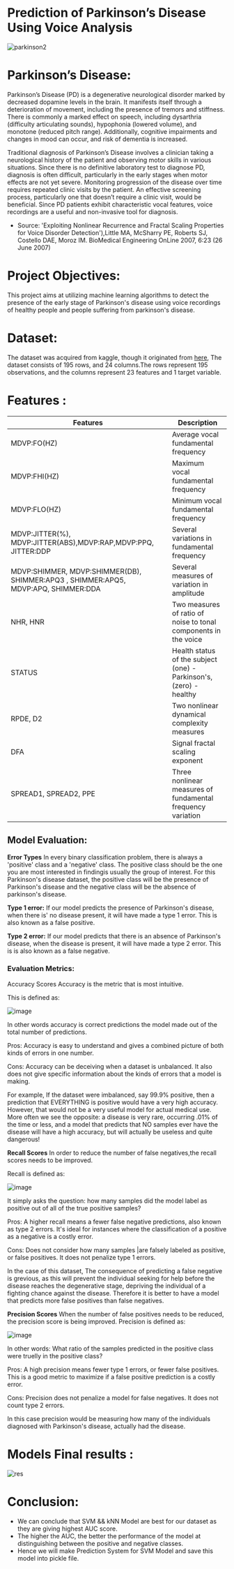 # Prediction of Parkinson’s Disease Using Voice Analysis

![parkinson2](https://user-images.githubusercontent.com/63733989/170835549-b2456085-24b4-4f2a-848d-9fb24cde2301.jpg)

# Parkinson’s Disease:
Parkinson’s Disease (PD) is a degenerative neurological disorder marked by decreased dopamine levels in the brain. It manifests itself through a deterioration of movement, including the presence of tremors and stiffness. There is commonly a marked effect on speech, including dysarthria (difficulty articulating sounds), hypophonia (lowered volume), and monotone (reduced pitch range). Additionally, cognitive impairments and changes in mood can occur, and risk of dementia is increased.

Traditional diagnosis of Parkinson’s Disease involves a clinician taking a neurological history of the patient and observing motor skills in various situations. Since there is no definitive laboratory test to diagnose PD, diagnosis is often difficult, particularly in the early stages when motor effects are not yet severe. Monitoring progression of the disease over time requires repeated clinic visits by the patient. An effective screening process, particularly one that doesn’t require a clinic visit, would be beneficial. Since PD patients exhibit characteristic vocal features, voice recordings are a useful and non-invasive tool for diagnosis. 
* Source: 'Exploiting Nonlinear Recurrence and Fractal Scaling Properties for Voice Disorder Detection'),Little MA, McSharry PE, Roberts SJ, Costello DAE, Moroz IM.
BioMedical Engineering OnLine 2007, 6:23 (26 June 2007)
> 
# Project Objectives:
This project aims at utilizing machine learning algorithms to detect the presence of the early stage of Parkinson's disease using voice recordings of healthy people and people suffering from parkinson's disease.

# Dataset:
The dataset was acquired from kaggle, though it originated from [here](https://archive.ics.uci.edu/ml/machine-learning-databases/parkinsons/), The dataset consists of 195 rows, and 24 columns.The rows represent 195 observations, and the columns represent 23 features and 1 target variable.

# Features	:

|Features|Description|
|--------|-----------|
|MDVP:FO(HZ)|Average vocal fundamental frequency|
|MDVP:FHI(HZ)|Maximum vocal fundamental frequency|
|MDVP:FLO(HZ)|Minimum vocal fundamental frequency|
|MDVP:JITTER(%), MDVP:JITTER(ABS),MDVP:RAP,MDVP:PPQ, JITTER:DDP|Several variations in fundamental frequency|
|MDVP:SHIMMER, MDVP:SHIMMER(DB), SHIMMER:APQ3 , SHIMMER:APQ5, MDVP:APQ, SHIMMER:DDA|Several measures of variation in amplitude|
|NHR, HNR|Two measures of ratio of noise to tonal components in the voice|
|STATUS|Health status of the subject (one) - Parkinson's, (zero) - healthy|
|RPDE, D2|Two nonlinear dynamical complexity measures|
|DFA|Signal fractal scaling exponent|
|SPREAD1, SPREAD2, PPE| Three nonlinear measures of fundamental frequency variation|


## Model Evaluation:

**Error Types**
In every binary classification problem, there is always a 'positive' class and a 'negative' class. The positive class should be the one you are most interested in findingis usually the group of interest. For this Parkinson's disease dataset, the positive class will be the presence of Parkinson's disease and the negative class will be the absence of parkinson's disease.

**Type 1 error:** If our model predicts the presence of Parkinson's disease, when there is' no disease present, it will have made a type 1 error. This is also known as a false positive.

**Type 2 error:** If our model predicts that there is an absence of Parkinson's disease, when the disease is present, it will have made a type 2 error. This is is also known as a false negative.


### Evaluation Metrics:

Accuracy Scores
Accuracy is the metric that is most intuitive.

This is defined as:

![image](https://user-images.githubusercontent.com/63733989/170835692-eea27661-fdee-40d9-956a-a6e5451421a3.png)


In other words accuracy is correct predictions the model made out of the total number of predictions.

Pros: Accuracy is easy to understand and gives a combined picture of both kinds of errors in one number.

Cons: Accuracy can be deceiving when a dataset is unbalanced. It also does not give specific information about the kinds of errors that a model is making.

For example,  If the dataset were imbalanced, say 99.9% positive, then a prediction that EVERYTHING is positive would have a very high accuracy. However, that would not be a very useful model for actual medical use. More often we see the opposite: a disease is very rare, occurring .01% of the time or less, and a model that predicts that NO samples ever have the disease will have a high accuracy, but will actually be useless and quite dangerous!

**Recall Scores**
In order to reduce the number of false negatives,the recall scores needs to be improved.

Recall is defined as:

![image](https://user-images.githubusercontent.com/63733989/170835748-f26bfb28-a1af-4506-aa2b-20b110b8ed7c.png)

It simply asks the question: how many samples did the model label as positive out of all of the true positive samples?

Pros: A higher recall means a fewer false negative predictions, also known as type 2 errors. It's ideal for instances where the classification of a positive as a negative is a costly error.

Cons: Does not consider how many samples |are falsely labeled as positive, or false positives. It does not penalize type 1 errors.

In the case of this dataset, The consequence of predicting a false negative is grevious, as this will prevent the individual seeking for help before the disease reaches the degenerative stage, depriving the individual of a fighting chance against the disease. Therefore it is better to have a model that predicts more false positives than false negatives.  

**Precision Scores**
When the number of false positives needs to be reduced, the precision score is being improved.
Precision is defined as:

![image](https://user-images.githubusercontent.com/63733989/170835723-fbf6fc7b-d9e1-4671-968b-d9064287d92a.png)

In other words: What ratio of the samples predicted in the positive class were truelly in the positive class?

Pros: A high precision means fewer type 1 errors, or fewer false positives. This is a good metric to maximize if a false positive prediction is a costly error.

Cons: Precision does not penalize a model for false negatives. It does not count type 2 errors.

In this case precision would be measuring how many of the individuals diagnosed with Parkinson's disease, actually had the disease.

# Models Final results :

![res](https://user-images.githubusercontent.com/63733989/170835524-e00411d6-70b0-40cb-857e-29cef41362d1.png)


# Conclusion:

* We can conclude that SVM && kNN Model are best for our dataset as they are giving highest AUC score.
* The higher the AUC, the better the performance of the model at distinguishing between the positive and negative classes.
* Hence we will make Prediction System for SVM Model and save this model into pickle file.
